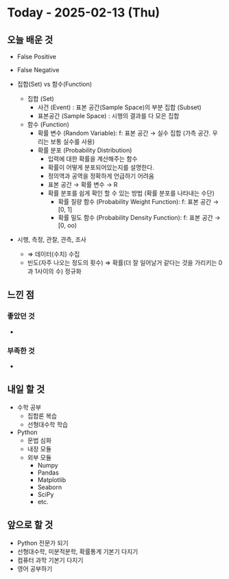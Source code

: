 # Today - 2025-02-13 (Thu)

## 오늘 배운 것

- False Positive
- False Negative

- 집합(Set) vs 함수(Function)

  - 집합 (Set)
    - 사건 (Event) : 표본 공간(Sample Space)의 부분 집합 (Subset)
    - 표본공간 (Sample Space) : 시행의 결과를 다 모은 집합
  - 함수 (Function)
    - 확률 변수 (Random Variable): f: 표본 공간 → 실수 집합 (가측 공간. 우리는 보통 실수를 사용)
    - 확률 분포 (Probability Distribution)
      - 입력에 대한 확률을 계산해주는 함수
      - 확률이 어떻게 분포되어있는지를 설명한다.
      - 정의역과 공역을 정확하게 언급하기 어려움
      - 표본 공간 → 확률 변수 → R
      - 확률 분포를 쉽게 확인 할 수 있는 방법 (확률 분포를 나타내는 수단)
        - 확률 질량 함수 (Probability Weight Function): f: 표본 공간 → [0, 1]
        - 확률 밀도 함수 (Probability Density Function): f: 표본 공간 → [0, oo)

- 시행, 측정, 관찰, 관측, 조사
  - ⇒ 데이터(수치) 수집
  - 빈도(자주 나오는 정도의 횟수) ⇒ 확률(더 잘 일어날거 같다는 것을 가리키는 0과 1사이의 수) 정규화

## 느낀 점

### 좋았던 것

-

### 부족한 것

-

## 내일 할 것

- 수학 공부
  - 집합론 복습
  - 선형대수학 학습
- Python
  - 문법 심화
  - 내장 모듈
  - 외부 모듈
    - Numpy
    - Pandas
    - Matplotlib
    - Seaborn
    - SciPy
    - etc.

## 앞으로 할 것

- Python 전문가 되기
- 선형대수학, 미분적분학, 확률통계 기본기 다지기
- 컴퓨터 과학 기본기 다지기
- 영어 공부하기
